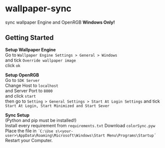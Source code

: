 # wallpaper-sync

sync wallpaper Engine and OpenRGB
**Windows Only!**

## Getting Started
**Setup Wallpaper Engine**   
Go to ```Wallpaper Engine Settings > General > Windows```   
and tick ```Override wallpaper image```   
click ```ok```   
   
**Setup OpenRGB**   
Go to ```SDK Server```   
Change Host to ```localhost```   
and Server Port to ```8000```   
and click ```start```   
then go to ```Setting > General Settings > Start At Login Settings```
and tick ```Start At Login, Start Minimized and Start Sever```

**Sync Setup**   
(Python and pip must be installed!)   
Install every requirement from ```requirements.txt```
Download ```colorSync.pyw```
Place the file in ```´C:\Use s\<your-user>\AppData\Roaming\Microsoft\Windows\Start Menu\Programs\Startup´```   
Restart your Computer.   
